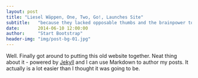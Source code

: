 ```yaml
---
layout: post
title: "Liesel Wäppen, One, Two, Go!, Launches Site"
subtitle:   "because they lacked opposable thumbs and the brainpower to build a space program."
date:       2014-06-10 12:00:00
author:     "Start Bootstrap"
header-img: "img/post-bg-01.jpg"
---
```


Well. Finally got around to putting this old website together. 
Neat thing about it - powered by [Jekyll](http://jekyllrb.com) and I can use Markdown to author my posts. 
It actually is a lot easier than I thought it was going to be.
